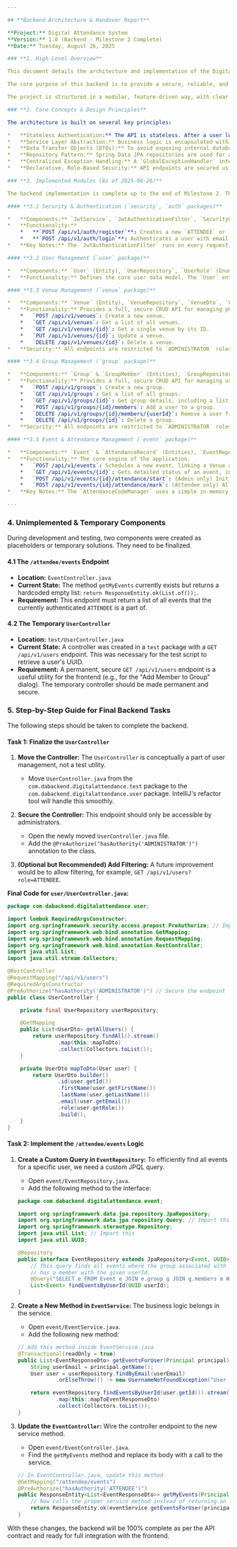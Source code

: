 ```yaml
---

## **Backend Architecture & Handover Report**

**Project:** Digital Attendance System
**Version:** 1.0 (Backend - Milestone 2 Complete)
**Date:** Tuesday, August 26, 2025

### **1. High-Level Overview**

This document details the architecture and implementation of the Digital Attendance System's backend. The system is a modern, stateless REST API built with **Spring Boot 3**, using **Spring Security** for authentication/authorization and **Spring Data JPA (Hibernate)** for database persistence with a **MySQL** database.

The core purpose of this backend is to provide a secure, reliable, and efficient engine for scheduling events and verifying attendee presence in real-time using a combination of time-sensitive codes and geolocation data.

The project is structured in a modular, feature-driven way, with clear separation of concerns. All communication with clients is done via JSON.

### **2. Core Concepts & Design Principles**

The architecture is built on several key principles:

*   **Stateless Authentication:** The API is stateless. After a user logs in, they receive a **JSON Web Token (JWT)**. Every subsequent request to a protected endpoint must include this JWT in the `Authorization: Bearer <token>` header. The server does not maintain user sessions.
*   **Service Layer Abstraction:** Business logic is encapsulated within **Service** classes (e.g., `VenueService`, `AuthService`). Controllers are kept "thin" and are primarily responsible for handling HTTP requests/responses and calling the appropriate service methods.
*   **Data Transfer Objects (DTOs):** To avoid exposing internal database entities directly and to tailor the data for specific API endpoints, we extensively use DTOs for both requests and responses. This is a crucial security and design pattern.
*   **Repository Pattern:** Spring Data JPA repositories are used for all database interactions, abstracting away the need for boilerplate SQL.
*   **Centralized Exception Handling:** A `GlobalExceptionHandler` intercepts runtime exceptions and formats them into a consistent JSON error response, as defined in the API contract.
*   **Declarative, Role-Based Security:** API endpoints are secured using `@PreAuthorize("hasAuthority('ROLE')")` annotations, providing a clean and readable way to enforce authorization rules.

### **3. Implemented Modules (As of 2025-08-26)**

The backend implementation is complete up to the end of Milestone 2. The core engine is fully functional and has been tested via an HTTP client.

#### **3.1 Security & Authentication (`security`, `auth` packages)**

*   **Components:** `JwtService`, `JwtAuthenticationFilter`, `SecurityConfig`, `ApplicationConfig`, `AuthController`, `AuthService`.
*   **Functionality:**
    *   **`POST /api/v1/auth/register`**: Creates a new `ATTENDEE` or `ADMINISTRATOR` user. Passwords are securely hashed using BCrypt.
    *   **`POST /api/v1/auth/login`**: Authenticates a user with email and password, returning a signed JWT valid for 24 hours.
*   **Key Notes:** The `JwtAuthenticationFilter` runs on every request, validating the JWT and setting the user's security context if the token is valid. `SecurityConfig` defines the public vs. protected routes.

#### **3.2 User Management (`user` package)**

*   **Components:** `User` (Entity), `UserRepository`, `UserRole` (Enum), `UserDto`.
*   **Functionality:** Defines the core user data model. The `User` entity notably implements Spring Security's `UserDetails` interface, which is critical for integrating our custom user model with the security framework.

#### **3.3 Venue Management (`venue` package)**

*   **Components:** `Venue` (Entity), `VenueRepository`, `VenueDto`, `VenueService`, `VenueController`.
*   **Functionality:** Provides a full, secure CRUD API for managing physical locations.
    *   `POST /api/v1/venues`: Create a new venue.
    *   `GET /api/v1/venues`: Get a list of all venues.
    *   `GET /api/v1/venues/{id}`: Get a single venue by its ID.
    *   `PUT /api/v1/venues/{id}`: Update a venue.
    *   `DELETE /api/v1/venues/{id}`: Delete a venue.
*   **Security:** All endpoints are restricted to `ADMINISTRATOR` roles via `@PreAuthorize`.

#### **3.4 Group Management (`group` package)**

*   **Components:** `Group` & `GroupMember` (Entities), `GroupRepository` & `GroupMemberRepository`, multiple DTOs, `GroupService`, `GroupController`.
*   **Functionality:** Provides a full, secure CRUD API for managing user groups and their memberships.
    *   `POST /api/v1/groups`: Create a new group.
    *   `GET /api/v1/groups`: Get a list of all groups.
    *   `GET /api/v1/groups/{id}`: Get group details, including a list of its members.
    *   `POST /api/v1/groups/{id}/members`: Add a user to a group.
    *   `DELETE /api/v1/groups/{id}/members/{userId}`: Remove a user from a group.
    *   `DELETE /api/v1/groups/{id}`: Delete a group.
*   **Security:** All endpoints are restricted to `ADMINISTRATOR` roles via `@PreAuthorize`.

#### **3.5 Event & Attendance Management (`event` package)**

*   **Components:** `Event` & `AttendanceRecord` (Entities), `EventRepository` & `AttendanceRecordRepository`, multiple DTOs, `EventService`, `EventController`, `AttendanceCodeManager`.
*   **Functionality:** The core engine of the application.
    *   `POST /api/v1/events`: Schedules a new event, linking a Venue and a Group.
    *   `GET /api/v1/events/{id}`: Gets detailed status of an event, including the `PENDING`/`PRESENT`/`ABSENT` status of every member.
    *   `POST /api/v1/events/{id}/attendance/start`: (Admin only) Initiates the live attendance window, generating a short-lived (90-second) code.
    *   `POST /api/v1/events/{id}/attendance/mark`: (Attendee only) Allows a user to submit the code and their device's geolocation for verification. The service validates the code, its expiry, and the user's distance from the venue.
*   **Key Notes:** The `AttendanceCodeManager` uses a simple in-memory `ConcurrentHashMap` to store active codes. For a multi-server production environment, this should be replaced with a distributed cache like Redis.

---
```


### **4. Unimplemented & Temporary Components**

During development and testing, two components were created as placeholders or temporary solutions. They need to be finalized.

#### **4.1 The `/attendee/events` Endpoint**

- **Location:** `EventController.java`
- **Current State:** The method `getMyEvents` currently exists but returns a hardcoded empty list: `return ResponseEntity.ok(List.of());`.
- **Requirement:** This endpoint must return a list of all events that the currently authenticated `ATTENDEE` is a part of.

#### **4.2 The Temporary `UserController`**

- **Location:** `test/UserController.java`
- **Current State:** A controller was created in a `test` package with a `GET /api/v1/users` endpoint. This was necessary for the test script to retrieve a user's UUID.
- **Requirement:** A permanent, secure `GET /api/v1/users` endpoint is a useful utility for the frontend (e.g., for the "Add Member to Group" dialog). The temporary controller should be made permanent and secure.

### **5. Step-by-Step Guide for Final Backend Tasks**

The following steps should be taken to complete the backend.

#### **Task 1: Finalize the `UserController`**

1.  **Move the Controller:** The `UserController` is conceptually a part of user management, not a test utility.

    - Move `UserController.java` from the `com.dabackend.digitalattendance.test` package to the `com.dabackend.digitalattendance.user` package. IntelliJ's refactor tool will handle this smoothly.

2.  **Secure the Controller:** This endpoint should only be accessible by administrators.

    - Open the newly moved `UserController.java` file.
    - Add the `@PreAuthorize("hasAuthority('ADMINISTRATOR')")` annotation to the class.

3.  **(Optional but Recommended) Add Filtering:** A future improvement would be to allow filtering, for example, `GET /api/v1/users?role=ATTENDEE`.

**Final Code for `user/UserController.java`:**

```java
package com.dabackend.digitalattendance.user;

import lombok.RequiredArgsConstructor;
import org.springframework.security.access.prepost.PreAuthorize; // Import this
import org.springframework.web.bind.annotation.GetMapping;
import org.springframework.web.bind.annotation.RequestMapping;
import org.springframework.web.bind.annotation.RestController;
import java.util.List;
import java.util.stream.Collectors;

@RestController
@RequestMapping("/api/v1/users")
@RequiredArgsConstructor
@PreAuthorize("hasAuthority('ADMINISTRATOR')") // Secure the endpoint
public class UserController {

    private final UserRepository userRepository;

    @GetMapping
    public List<UserDto> getAllUsers() {
        return userRepository.findAll().stream()
                .map(this::mapToDto)
                .collect(Collectors.toList());
    }

    private UserDto mapToDto(User user) {
        return UserDto.builder()
                .id(user.getId())
                .firstName(user.getFirstName())
                .lastName(user.getLastName())
                .email(user.getEmail())
                .role(user.getRole())
                .build();
    }
}
```

#### **Task 2: Implement the `/attendee/events` Logic**

1.  **Create a Custom Query in `EventRepository`:** To efficiently find all events for a specific user, we need a custom JPQL query.

    - Open `event/EventRepository.java`.
    - Add the following method to the interface:

    ```java
    package com.dabackend.digitalattendance.event;

    import org.springframework.data.jpa.repository.JpaRepository;
    import org.springframework.data.jpa.repository.Query; // Import this
    import org.springframework.stereotype.Repository;
    import java.util.List; // Import this
    import java.util.UUID;

    @Repository
    public interface EventRepository extends JpaRepository<Event, UUID> {
        // This query finds all events where the group associated with the event
        // has a member with the given userId.
        @Query("SELECT e FROM Event e JOIN e.group g JOIN g.members m WHERE m.user.id = :userId ORDER BY e.startTime DESC")
        List<Event> findEventsByUserId(UUID userId);
    }
    ```

2.  **Create a New Method in `EventService`:** The business logic belongs in the service.

    - Open `event/EventService.java`.
    - Add the following new method:

    ```java
    // Add this method inside EventService.java
    @Transactional(readOnly = true)
    public List<EventResponseDto> getEventsForUser(Principal principal) {
        String userEmail = principal.getName();
        User user = userRepository.findByEmail(userEmail)
                .orElseThrow(() -> new UsernameNotFoundException("User not found"));

        return eventRepository.findEventsByUserId(user.getId()).stream()
                .map(this::mapToEventResponseDto)
                .collect(Collectors.toList());
    }
    ```

3.  **Update the `EventController`:** Wire the controller endpoint to the new service method.

    - Open `event/EventController.java`.
    - Find the `getMyEvents` method and replace its body with a call to the service.

    ```java
    // In EventController.java, update this method
    @GetMapping("/attendee/events")
    @PreAuthorize("hasAuthority('ATTENDEE')")
    public ResponseEntity<List<EventResponseDto>> getMyEvents(Principal principal) {
        // Now calls the proper service method instead of returning an empty list
        return ResponseEntity.ok(eventService.getEventsForUser(principal));
    }
    ```

With these changes, the backend will be 100% complete as per the API contract and ready for full integration with the frontend.
